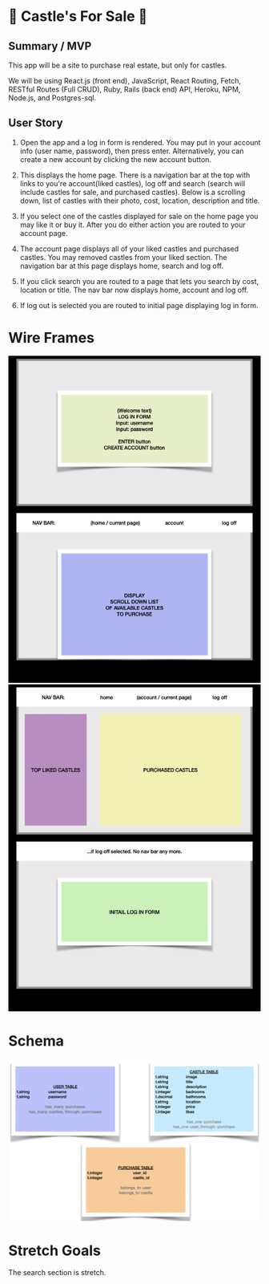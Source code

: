 # 🏰 Castle's For Sale 🏰

## Summary / MVP

This app will be a site to purchase real estate, but only for castles.

We will be using React.js (front end), JavaScript, React Routing, Fetch, RESTful Routes (Full CRUD), Ruby, Rails (back end) API, Heroku, NPM, Node.js, and Postgres-sql.

## User Story

1. Open the app and a log in form is rendered. You may put in your account info (user name, password), then press enter. Alternatively, you can create a new account by clicking the new account button.

2. This displays the home page. There is a navigation bar at the top with links to you're account(liked castles), log off and search (search will include castles for sale, and purchased castles). Below is a scrolling down, list of castles with their photo, cost, location, description and title.

3. If you select one of the castles displayed for sale on the home page you may like it or buy it. After you do either action you are routed to your account page.

4. The account page displays all of your liked castles and purchased castles. You may removed castles from your liked section. The navigation bar at this page displays home, search and log off.

5. If you click search you are routed to a page that lets you search by cost, location or title. The nav bar now displays home, account and log off.

6. If log out is selected you are routed to initial page displaying log in form.

# Wire Frames

![wire frame 1](/readme-imgs/wire1.jpg)
![wire frame 2](/readme-imgs/wire2.jpg)

# Schema

![schema](/readme-imgs/schema.png)

# Stretch Goals

The search section is stretch.
